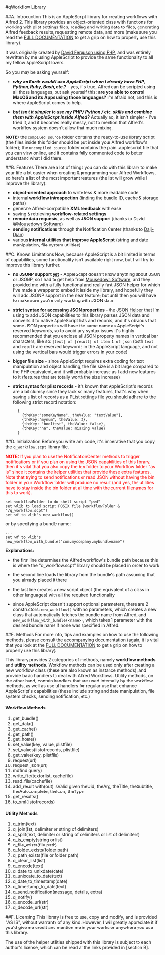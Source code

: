 #qWorkflow Library

##A. Introduction
This is an AppleScript library for creating workflows with Alfred 2. This library provides an object-oriented class with functions for working with plist settings files, reading and writing data to files, generating Alfred feedback results, requesting remote data, and more (make sure you read the [FULL DOCUMENTATION](https://github.com/qlassiqa/alfred-workflow/blob/master/documentation/Documentation.md) to get a grip on how to properly use this library).

It was originally created by [David Ferguson using PHP](https://github.com/jdfwarrior/Workflows), and was entirely rewritten by me using AppleScript to provide the same functionality to all my fellow AppleScript lovers.

So you may be asking yourself: 

* ***why on Earth would I use AppleScript when I already have PHP, Python, Ruby, Bash, etc.?*** - yes, it's true, Alfred can be scripted using all those languages, but ask yourself this: **are you able to control MacOS and its Apps using those languages?** I'm afraid not, and this is where AppleScript comes to help. 

* ***but isn't it simpler to use my PHP / Python / etc. skills and combine them with AppleScript inside Alfred?*** Actually no, it isn't simpler - I've tried it, and it becomes really messy, not to mention that Alfred's workflow system doesn't allow that much mixing.

**NOTE:** the `compiled source` folder contains the ready-to-use library script (the files inside this folder should be put inside your Alfred workflow's folder); the `uncompiled source` folder contains the plain .applescript file that you can view online, and it contains fully commented code to better understand what I did there.

##B. Features
There are a lot of things you can do with this library to make your life a lot easier when creating & programming your Alfred Workflows, so here's a list of the most important features (the list will grow while I improve the library):

* **object-oriented approach** to write less & more readable code
* internal **workflow introspection** (finding the bundle ID, cache & storage paths)
* generate Alfred-compatible **XML feedback** with ease
* saving & retrieving **workflow-related settings**
* **remote data requests**, as well as **JSON support** (thanks to David @[Mousedown Software](http://www.mousedown.net/mouseware/index.html))
* **sending notifications** through the Notification Center (thanks to [Daji-Djan](https://github.com/Daij-Djan/DDMountainNotifier))
* various **internal utilities that improve AppleScript** (string and date manipulation, file system utilities)

##C. Known Limitations
Now, because AppleScript is a bit limited in terms of capabilities, some functionality isn't available right now, but I will try to improve this library further.

* **no JSONP support <u>yet</u>** - AppleScript doesn't know anything about JSON or JSONP, so I had to get help from [Mousedown Software](http://www.mousedown.net/mouseware/index.html), and they provided me with a fully functional and really fast JSON helper for which I've made a wrapper to embed it inside my library, and hopefully they will add JSONP support in the near feature; but until then you will have to make sure you're only working with JSON data

* **strict syntax for accessing JSON properties** - the [JSON Helper](http://www.mousedown.net/mouseware/JSONHelper.html) that I'm using to add JSON capabilities to this library parses JSON data and converts it to native AppleScript lists and records, and it's obvious that some JSON properties will have the same name as AppleScript's reserved keywords, so to avoid any syntax issues it's highly recommended that you enclose all JSON property names in vertical bar characters, like so: `|text| of |result| of item 1 of json`  (both `text` and `result` are reserved keywords in the AppleScript language, and not using the vertical bars would trigger errors in your code)

* **bigger file size** - since AppleScript requires extra coding for text manipulation and object handling, the file size is a bit large compared to the PHP equivalent, and it will probably increase as I add new features to it (features that are totally worth the size increase)

* **strict syntax for plist records** - it's known that AppleScript's records are a bit clumsy since they lack so many features, that's why when saving a list of records as a PList settings file you should adhere to the following strict record notation: 
 
  ```
	{ 
	  {theKey:"someKeyName", theValue: "textValue"}, 
	  {theKey:"mynum", theValue: 2},
	  {theKey: "booltest", theValue: false},
	  {theKey:"na", theValue: missing value} 
	}
	```

##D. Initialization
Before you write any code, it's imperative that you copy the `q_workflow.scpt` library file. 

<font color="#ff0000">**NOTE:** If you plan to use the NotificationCenter methods to trigger notifications or if you plan on using the JSON capabilities of this library, then it's vital that you also copy the `bin` folder to your Workflow folder "as is" since it contains the helper utilities that provide these extra features. Note that trying to send notifications or read JSON without having the bin folder in your Workflow folder will produce no result (and yes, the utilities have to stay inside the bin folder at all time with the current filenames for this to work).</font>

```
set workflowFolder to do shell script "pwd"
set wlib to load script POSIX file (workflowFolder & "/q_workflow.scpt")
set wf to wlib's new_workflow()
```

or by specifying a bundle name:

```
...
set wf to wlib's new_workflow_with_bundle("com.mycompany.mybundlename")
```

**Explanations:**
* the first line determines the Alfred workflow's bundle path because this is where the "q_workflow.scpt" library should be placed in order to work

* the second line loads the library from the bundle's path assuming that you already placed it there

* the last line creates a new script object (the equivalent of a class in other languages) with all the required functionality

* since AppleScript doesn't support optional parameters, there are 2 constructors: `new_workflow()` with no parameters, which creates a new class that automatically fetches the bundle name from Alfred, and `new_workflow_with_bundle(<name>)`, which takes 1 parameter with the desired bundle name if none was specified in Alfred.

##E. Methods
For more info, tips and examples on how to use the following methods, please consult the accompanying documentation (again, it is vital that you look at the [FULL DOCUMENTATION](https://github.com/qlassiqa/alfred-workflow/blob/master/documentation/Documentation.md) to get a grip on how to properly use this library).

This library provides 2 categories of methods, namely **workflow methods** and **utility methods**. Workflow methods can be used only after creating a new workflow class (these are also known as instance methods), and provide basic handlers to deal with Alfred Workflows. Utility methods, on the other hand, contain handlers that are used internally by the workflow methods, as well as useful handlers for regular use that enhance AppleScript's capabilities (these include string and date manipulation, file system checks, sending notification, etc.)

#### Workflow Methods
1. get\_bundle()
2. get\_data()
3. get\_cache()
4. get\_path()
5. get\_home()
6. set\_value(key, value, plistfile)
7. set\_values(listofrecords, plistfile)
8. get\_value(key, plistfile)
9. request(url)
10. request\_json(url)
11. mdfind(query)
12. write\_file(textorlist, cachefile)
13. read\_file(cachefile)
14. add\_result with(out) isValid given theUid, theArg, theTitle, theSubtitle, theAutocomplete, theIcon, theType
15. get\_results()
16. to\_xml(listofrecords)

#### Utility Methods
1. q\_trim(text)
2. q\_join(list, delimiter or string of delimiters)
3. q\_split(text, delimiter or string of delimiters or list of delimiters)
4. q\_is\_empty(string or list)
5. q\_file\_exists(file path)
6. q\_folder\_exists(folder path)
7. q\_path\_exists(file or folder path)
8. q\_clean\_list(list)
9. q\_encode(text)
10. q\_date\_to\_unixdate(date)
11. q\_unixdate\_to\_date(text)
12. q\_date\_to\_timestamp(date)
13. q\_timestamp\_to\_date(text)
14. q\_send\_notification(message, details, extra)
15. q\_notify()
16. q\_encode\_url(str)
17. q\_decode\_url(str)

##F. Licensing
This library is free to use, copy and modify, and is provided "AS IS", without warranty of any kind. However, I will greatly appreciate it if you'd give me credit and mention me in your works or anywhere you use this library.

The use of the helper utilities shipped with this library is subject to each author's license, which can be read at the links provided in [section B].
